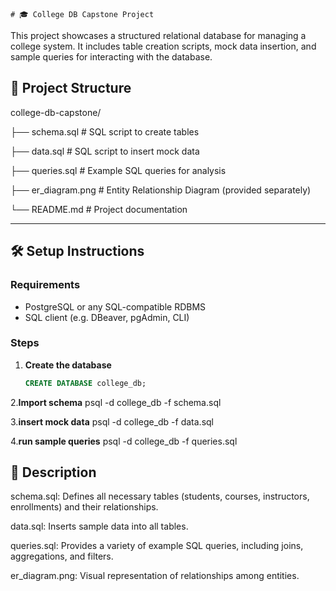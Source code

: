     # 🎓 College DB Capstone Project

This project showcases a structured relational database for managing a college system. It includes table creation scripts, mock data insertion, and sample queries for interacting with the database.

## 📁 Project Structure
college-db-capstone/

├── schema.sql # SQL script to create tables

├── data.sql # SQL script to insert mock data

├── queries.sql # Example SQL queries for analysis

├── er_diagram.png # Entity Relationship Diagram (provided separately)

└── README.md # Project documentation


---

## 🛠️ Setup Instructions

### Requirements
- PostgreSQL or any SQL-compatible RDBMS
- SQL client (e.g. DBeaver, pgAdmin, CLI)

### Steps

1. **Create the database**
   ```sql
   CREATE DATABASE college_db;

2.**Import schema**
psql -d college_db -f schema.sql

3.**insert mock data**
psql -d college_db -f data.sql

4.**run sample queries**
psql -d college_db -f queries.sql


## 📄 Description
schema.sql: Defines all necessary tables (students, courses, instructors, enrollments) and their relationships.

data.sql: Inserts sample data into all tables.

queries.sql: Provides a variety of example SQL queries, including joins, aggregations, and filters.

er_diagram.png: Visual representation of relationships among entities.